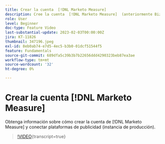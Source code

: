 ```yaml
---
title: Crear la cuenta  [!DNL Marketo Measure]
description: Cree la cuenta  [!DNL Marketo Measure]  (anteriormente Bizible) y conecte las plataformas de publicidad (instancia de producción).
role: User
level: Beginner
doc-type: Feature Video
last-substantial-update: 2023-02-03T00:00:00Z
jira: KT-11826
thumbnail: 347196.jpeg
exl-id: 8eb0ab74-e7d5-4ec5-b3b0-01dcf51544f5
feature: Fundamentals
source-git-commit: 689dfa5c39b3b7b22656ddd4290323beb87ea3ae
workflow-type: tm+mt
source-wordcount: '32'
ht-degree: 0%

---
```


# Crear la cuenta [!DNL Marketo Measure]

Obtenga información sobre cómo crear la cuenta de [!DNL Marketo Measure] y conectar plataformas de publicidad (instancia de producción).

>[!VIDEO](https://video.tv.adobe.com/v/347196/?learn=on){transcript=true}
